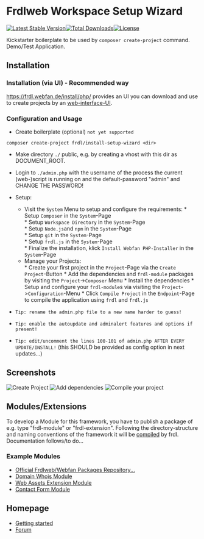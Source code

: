 # Frdlweb Workspace Setup Wizard 
[![Latest Stable Version](https://poser.pugx.org/frdl/project/version)](https://packagist.org/packages/frdl/project)[![Total Downloads](https://poser.pugx.org/frdl/project/downloads)](https://packagist.org/packages/frdl/project)[![License](https://poser.pugx.org/frdl/project/license)](https://packagist.org/packages/frdl/project)

Kickstarter boilerplate to be used by `composer create-project` command. Demo/Test Application.


## Installation
### Installation (via UI) - Recommended way
https://frdl.webfan.de/install/php/ provides an UI you can download and use to create projects by an [web-interface-UI](#webadmin).


### Configuration and Usage
* Create boilerplate (optional) `not yet supported`
````
composer create-project frdl/install-setup-wizard <dir>
````
<a name="webadmin"></a>
* Make directory `./` public, e.g. by creating a vhost with this dir as DOCUMENT_ROOT.
* Login to `./admin.php` with the username of the process the current (web-)script is running on and the default-password "admin" and CHANGE THE PASSWORD!
* Setup:
  * Visit the `System` Menu to setup and configure the requirements:
        * Setup `Composer` in the `System`-Page       
        * Setup `Workspace Directory` in the `System`-Page       
        * Setup `Node.js`and `npm` in the `System`-Page       
        * Setup `git` in the `System`-Page       
        * Setup `frdl.js` in the `System`-Page       
        * Finalize the installation, klick `Install Webfan PHP-Installer` in the `System`-Page
   * Manage your Projects:   
         * Create your first project in the `Project`-Page via the `Create Project`-Button
         * Add the dependencies and `frdl-module` packages by visiting the `Project`->`Composer` Menu
         * Install the dependencies
         * Setup and configure your `frdl-module`s via visiting the `Project`->`Configuration`-Menu
         * Click `Compile Project` in the `Endpoint`-Page to compile the application using `frdl` and `frdl.js`    
    
 * `Tip: rename the admin.php file to a new name harder to guess!`
 * `Tip: enable the autoupdate and adminalert features and options if present!`
 * `Tip: edit/uncomment the lines 100-101 of admin.php AFTER EVERY UPDATE/INSTALL!` 
    (this SHOULD be provided as config option in next updates...)
 

## Screenshots
![Create Project](https://cdn.webfan.de/screenshots/frdlweb_new_project.jpg)
![Add dependencies](https://cdn.webfan.de/screenshots/frdlweb_composer_ui.jpg)
![Compile your project](https://cdn.webfan.de/screenshots/frdlweb_compile.jpg)

## Modules/Extensions
To develop a Module for this framework, you have to publish a package of e.g. type "frdl-module" or "frdl-extension".
Following the directory-structure and naming conventions of the framework it will be [compiled](https://frdl.webfan.de/install/?salt=&source=Webfan/App/AppBuilderServiceProvider) by frdl.
Documentation follows/to do...

### Example Modules
 * [Official Frdlweb/Webfan Packages Repository...](https://packages.frdl.de/)
 * [Domain Whois Module](https://github.com/frdl/whois)
 * [Web Assets Extension Module](https://github.com/frdl/web-assets)
 * [Contact Form Module](https://frdl.webfan.de/cdn/0.0.10.1/packages/frdl/contact-form/)

## Homepage
 * [Getting started](https://frdl.webfan.de/install/)
 * [Forum](https://frdl.webfan.de/forum/)
